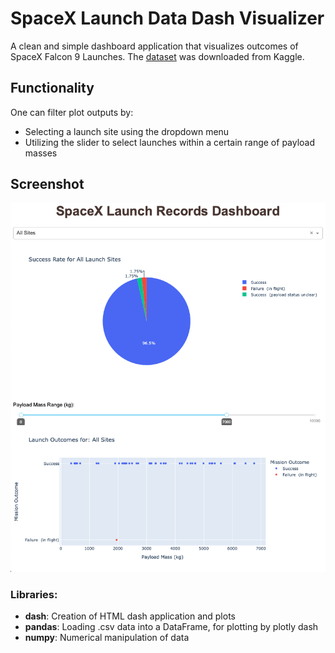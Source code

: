 # SpaceX Launch Data Dash Visualizer

A clean and simple dashboard application that visualizes outcomes of SpaceX Falcon 9 Launches. The [dataset](https://www.kaggle.com/datasets/scoleman/spacex-launch-data/data) was downloaded from Kaggle.

## Functionality

One can filter plot outputs by:

-   Selecting a launch site using the dropdown menu
-   Utilizing the slider to select launches within a certain range of payload masses

## Screenshot

![application](assets/screenshot.png)

### Libraries:

-   **dash**: Creation of HTML dash application and plots
-   **pandas**: Loading .csv data into a DataFrame, for plotting by plotly dash
-   **numpy**: Numerical manipulation of data
